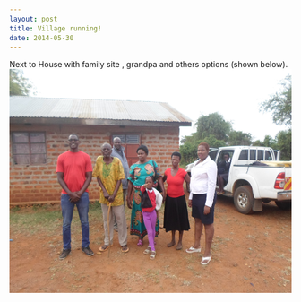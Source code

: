 ```yaml
---
layout: post
title: Village running!
date: 2014-05-30
---
```


Next to  House with family site , grandpa and others options  (shown below).<img src="/images/vilage.JPG" alt="drawing" width="700" height="400"/>
